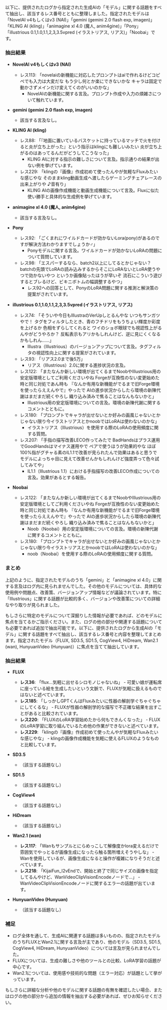 以下に、提供されたログから指定された生成AIの「モデル」に関する話題をすべて抽出し、該当するレス番号とともに整理しました。指定されたモデルは「NovelAI v4もしくはv3 (NAI)」「gemini (gemini 2.0 flash exp, imagen)」「KLING AI (kling)」「animagine xl 4.0 (魔人, anim4gine)」「Pony」「illustrious 0.1,1.0,1.1,2,3,3.5vpred (イラストリアス, リアス)」「Noobai」です。

### 抽出結果
- **NovelAI v4もしくはv3 (NAI)**  
  - レス113: 「novelaiの新機能に対応したプロンプトはaiで作れるけどコピペでも入力は大変だな  もう少し何とか楽にできないかな  キャラは固定で動かさずメインだけ変えてくのがいいのかな」
    - NovelAIの新機能に関する言及。プロンプト作成や入力の煩雑さについて触れています。

- **gemini (gemini 2.0 flash exp, imagen)**  
  - 該当する言及なし。

- **KLING AI (kling)**  
  - レス88: 「『地面に置いているバスケットに持っているマッチで火を付けると炎が立ち上がった』という指示はklingにも難しいみたい  炎が立ち上がるのはあってるんだがどうしてこうなった」
    - KLING AIに対する指示の難しさについて言及。指示通りの結果が出ない例を挙げています。
  - レス229: 「klingの『画像』作成初めて使ったんやが気軽なFluxみたいな感じやな  そのままkling動画生成へ渡したらゲーミングチェアレースの出来上がりや  ♪音有り」
    - KLING AIの画像作成機能と動画生成機能について言及。Fluxに似た使い勝手と具体的な生成例を挙げています。

- **animagine xl 4.0 (魔人, anim4gine)**  
  - 該当する言及なし。

- **Pony**  
  - レス92: 「ごくまれにワイルドカードが効かないLora(pony)があるのですが解決方法わかりますでしょうか♂」
    - Ponyモデルに関する言及。ワイルドカードが効かないLoRAの問題について質問しています。
  - レス98: 「エスパーするなら、batch2以上にしてるとかじゃない？  batchの先頭でLoRAの読み込みするからそこにLoRAないとLoRA使うやつで効かないやつ  というか画像貼ったほうが早いぞ    流石にこういう遊びするとブレるけど、ビキニボトムの幅調整するやつ」
    - レス92への回答として、PonyのLoRA問題に関する推測と解決策の提案がされています。

- **illustrious 0.1,1.0,1.1,2,3,3.5vpred (イラストリアス, リアス)**  
  - レス74: 「そういや今日もIllustraのVerUpしとるんやな  いつもサンガツやで！    タグをフィルタしたとき、青のフチドリをもうちょい輝度か彩度を上げるか  色相をずらしてくれると  ワイのショボ眼球でも視認性上がるんやがどうやろか？  反転表示もアリかもしれんけど、逆に見にくくなるかもしれん……」
    - Illustra（Illustrious）のバージョンアップについて言及。タグフィルタの視認性向上に関する提案がされています。
  - レス93: 「リアス2.0まで後5万」
    - リアス（Illustrious）2.0に関する進捗状況の言及。
  - レス122: 「またなんか新しい環境が出てくるまでNoobやIllustrious用の安定版環境としてご利用くださいやね    Forgeが互換性のない変更始めた時と同じ対処であん時も  『なんか有用な新機能がでるまで旧Forge環境を使ったらええんやで』やったで    AIの進歩状況からしたら環境の新陳代謝はまだまだ続くやろし  織り込み済みで焦ることはなんもないかと」
    - Illustrious用の安定版環境についての言及。環境の新陳代謝に関するコメントとともに。
  - レス180: 「プロンプトでキャラが出せないとか好みの画風じゃないとかじゃない限り今イラストリアスとかnoobではLoRAは使わないのかな」
    - イラストリアス（Illustrious）を使用する際のLoRAの使用頻度に関する質問。
  - レス207: 「手指の描写改善LECO作ってみたで  BadHandsはプラス運用でGoodHandsはマイナス運用やで  ペアで使うほうが効果的やな    ほぼ100%指がグチャる素のIL1.1で改善が見られたんで効果はあると思うで      モデルによっちゃ目に見えて改善せんかもしれんけど強度弄って色々試してみてや」
    - IL1.1（Illustrious 1.1）における手指描写の改善LECO作成についての言及。効果があるとする報告。

- **Noobai**  
  - レス122: 「またなんか新しい環境が出てくるまでNoobやIllustrious用の安定版環境としてご利用くださいやね    Forgeが互換性のない変更始めた時と同じ対処であん時も  『なんか有用な新機能がでるまで旧Forge環境を使ったらええんやで』やったで    AIの進歩状況からしたら環境の新陳代謝はまだまだ続くやろし  織り込み済みで焦ることはなんもないかと」
    - Noob（Noobai）用の安定版環境についての言及。環境の新陳代謝に関するコメントとともに。
  - レス180: 「プロンプトでキャラが出せないとか好みの画風じゃないとかじゃない限り今イラストリアスとかnoobではLoRAは使わないのかな」
    - noob（Noobai）を使用する際のLoRAの使用頻度に関する質問。

### まとめ
上記のように、指定されたモデルのうち「gemini」と「animagine xl 4.0」に関する言及はログ内に見られませんでした。その他のモデルについては、具体的な使用例や問題点、改善策、バージョンアップ情報などが議論されています。特に「Illustrious」に関する話題が比較的多く、バージョンや改善策についての詳細なやり取りが見られました。

もしさらに特定のモデルについて深掘りした情報が必要であれば、どのモデルに焦点を当てるかご指示ください。また、ログの他の部分や関連する話題についても必要であれば追加で抽出可能です。以下に、提供されたログから生成AIの「モデル」に関する話題をすべて抽出し、該当するレス番号と内容を整理してまとめます。指定されたモデル（FLUX, SD3.5, SD1.5, CogView4, HiDream, Wan2.1 (wan), HunyuanVideo (Hunyuan)）に焦点を当てて抽出しています。

### 抽出結果

- **FLUX**
  - **レス36**: 「flux...気軽に出せるシロモノじゃないね」 - 可愛い娘が運転席に座っている絵を生成したいという文脈で、FLUXが気軽に扱えるものではないと述べています。
  - **レス185**: 「しっかしGPTくんはFluxみたいに性器の解剖学ぐちゃぐちゃにしてくるな」 - FLUXが性器の解剖学的な描写で不正確な結果を出すことがあると比較されています。
  - **レス220**: 「FLUXのLoRA学習始めたから何もできんくなった」 - FLUXのLoRA学習に取り組んでいるため他の作業ができないと述べています。
  - **レス229**: 「klingの『画像』作成初めて使ったんやが気軽なFluxみたいな感じやな」 - klingの画像作成機能を気軽に使えるFLUXのようなものと比較しています。

- **SD3.5**
  - （該当する話題なし）

- **SD1.5**
  - （該当する話題なし）

- **CogView4**
  - （該当する話題なし）

- **HiDream**
  - （該当する話題なし）

- **Wan2.1 (wan)**
  - **レス117**: 「Wanもサンプルとにらめっこして解像度かlora変えるだけで雰囲気でやっとるが画像生成になったら触る箇所増えそうやしな」 - Wanを使用しているが、画像生成になると操作が複雑になりそうだと述べています。
  - **レス218**: 「KijaiFun_I2vEndで、開始と終了で同じサイズの画像を指定してるんやけど、WanVideoClipVisionEncodeノードで…」 - WanVideoClipVisionEncodeノードに関するエラーの話題が出ています。

- **HunyuanVideo (Hunyuan)**
  - （該当する話題なし）

### 補足
- ログ全体を通して、生成AIに関連する話題は多いものの、指定されたモデルのうちFLUXとWan2.1に関する言及が主であり、他のモデル（SD3.5, SD1.5, CogView4, HiDream, HunyuanVideo）については言及が見られませんでした。
- FLUXについては、生成の難しさや他のツールとの比較、LoRA学習の話題が中心です。
- Wan2.1については、使用感や技術的な問題（エラー対応）が話題として挙がっています。

もしさらに詳細な分析や他のモデルに関する話題の有無を確認したい場合、またはログの他の部分から追加の情報を抽出する必要があれば、ぜひお知らせください。